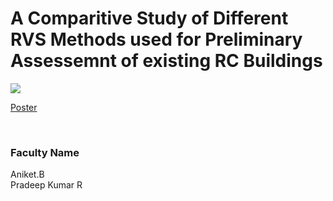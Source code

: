 # A Comparitive Study of Different RVS Methods used for Preliminary Assessemnt of existing RC Buildings

![](https://i.imgur.com/DjGVoVw.png)

[Poster](15.%20A%20Comparitive%20Study%20of%20Different%20RVS%20Methods%20used%20for%20Preliminary%20Assessemnt%20of%20existing%20RC%20Buildings.pdf)

<br>


### Faculty Name

Aniket.B<br>
Pradeep Kumar R
